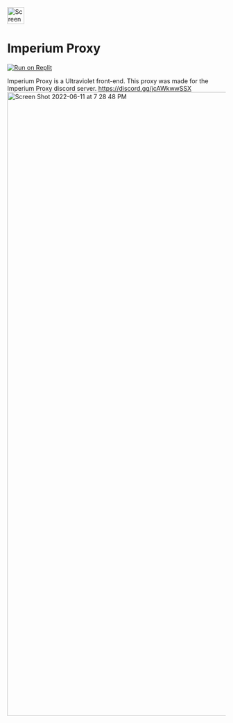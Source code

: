 <img width="39" alt="Screen Shot 2022-06-11 at 7 18 23 PM" src="https://user-images.githubusercontent.com/72828378/173211890-0c248e37-7ff7-4f00-ba4a-4373d1fadeec.png">

# Imperium Proxy

[![Run on Replit](https://raw.githubusercontent.com/BinBashBanana/deploy-buttons/master/buttons/remade/replit.svg)](https://replit.com/github/Hyunwoonator/Imperium-Proxy)

Imperium Proxy is a Ultraviolet front-end. This proxy was made for the Imperium Proxy discord server. https://discord.gg/jcAWkwwSSX
<img width="1440" alt="Screen Shot 2022-06-11 at 7 28 48 PM" src="https://user-images.githubusercontent.com/72828378/173211785-898231b4-9359-4dca-81f4-94384208d949.png">
